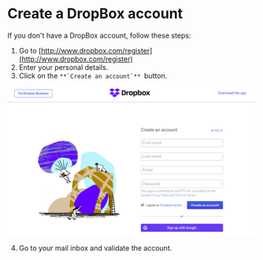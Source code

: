 # Create a DropBox account

If you don't have a DropBox account, follow these steps:

1. Go to [http://www.dropbox.com/register](http://www.dropbox.com/register)
2. Enter your personal details.
3. Click on the ``**`Create an account`** ``button.

![](../.gitbook/assets/image%20%28134%29.png)

4. Go to your mail inbox and validate the account.

